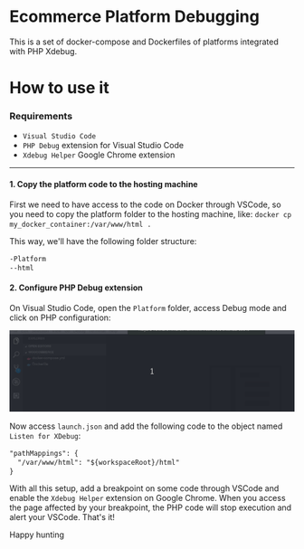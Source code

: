 # Ecommerce Platform Debugging

This is a set of docker-compose and Dockerfiles of platforms integrated with PHP Xdebug.

# How to use it

### Requirements
- `Visual Studio Code`
- `PHP Debug` extension for Visual Studio Code
- `Xdebug Helper` Google Chrome extension

---

#### 1. Copy the platform code to the hosting machine

First we need to have access to the code on Docker through VSCode, so you need to copy the platform folder to the hosting machine, like:  `docker cp my_docker_container:/var/www/html .`

This way, we'll have the following folder structure:

```
-Platform
--html
```

#### 2. Configure PHP Debug extension

On Visual Studio Code, open the `Platform` folder, access Debug mode and click on PHP configuration:

![visual studio code debug](./img/vscode-debug.gif)

Now access `launch.json` and add the following code to the object named `Listen for XDebug`:

```
"pathMappings": {
  "/var/www/html": "${workspaceRoot}/html"
}
```

With all this setup, add a breakpoint on some code through VSCode and enable the `Xdebug Helper` extension on Google Chrome. When you access the page affected by your breakpoint, the PHP code will stop execution and alert your VSCode. That's it!

Happy hunting

